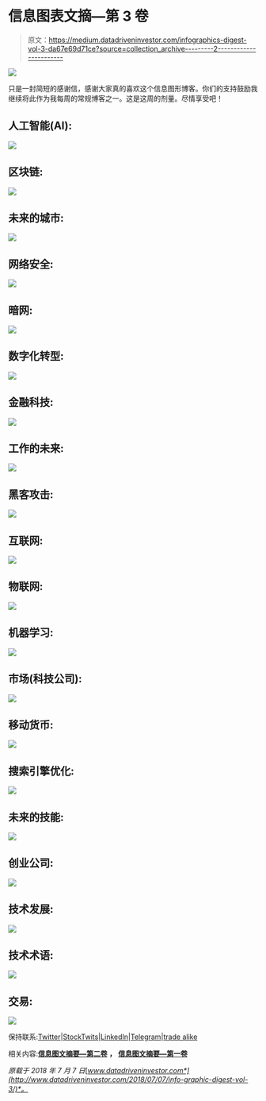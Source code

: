 # 信息图表文摘—第 3 卷

> 原文：<https://medium.datadriveninvestor.com/infographics-digest-vol-3-da67e69d71ce?source=collection_archive---------2----------------------->

![](img/94642b61249948b7ce50be0574031f0c.png)

只是一封简短的感谢信，感谢大家真的喜欢这个信息图形博客。你们的支持鼓励我继续将此作为我每周的常规博客之一。这是这周的剂量。尽情享受吧！

## 人工智能(AI):

![](img/8e0c746dcedc36ed3ced79da6d3fbadd.png)

## 区块链:

![](img/ba03bf014e2d6891d65b569fb3e145fe.png)

## 未来的城市:

![](img/b070db82df76890f503d066dbfc1a830.png)

## 网络安全:

![](img/cb5dc1c707382300d74e825b571f3ff9.png)

## 暗网:

![](img/30baaa4ed938d5d3c1a6663bac57d14f.png)

## 数字化转型:

![](img/8c4d139c3da74bb3c452409c0a82857b.png)

## 金融科技:

![](img/f52d1ec00a8c49ecf4bdecf896cd2e55.png)

## 工作的未来:

![](img/379cb8a36f7eb11f70d6f791277d81c4.png)

## 黑客攻击:

![](img/77eb3d4c969083053d85248681f399ee.png)

## 互联网:

![](img/f084c65e96de4c880bf4184c3763a34b.png)

## 物联网:

![](img/055617a2711ec8b6db2a04f0db8cdc54.png)

## 机器学习:

![](img/cd7ee306bd44f9542661e7c738987322.png)

## 市场(科技公司):

![](img/19785f13b1a2a33acd2f0938f362e721.png)

## 移动货币:

![](img/d805cc75703264e2694116969517a795.png)

## 搜索引擎优化:

![](img/7670ec939c59910eea3338f7b45cf921.png)

## 未来的技能:

![](img/4ea0856e54beba5a9219ef914baa73ee.png)

## 创业公司:

![](img/26871594fb0d60d827dff08ff23bbd79.png)

## 技术发展:

![](img/b272a83f36fa4668eaed9c2e29728b23.png)

## 技术术语:

![](img/ee2c4b9b0de58721c2e4486e7d013656.png)

## 交易:

![](img/08b8398ea6c34877bfbeac44553b4ea8.png)

保持联系:[Twitter](https://twitter.com/fklivestolearn)|[StockTwits](https://stocktwits.com/trade_nut)|[LinkedIn](https://www.linkedin.com/in/faisal-khan-2a3009b/)|[Telegram](https://t.me/joinchat/IWzyHBGWCFwPQTe8Tm5H_Q)|[trade alike](http://www.tradealike.com/)

相关内容:[**信息图文摘要—第二卷**](https://medium.com/datadriveninvestor/infographic-special-everything-you-want-to-know-vol-2-42a1a6d32f09) **，** [**信息图文摘要—第一卷**](https://medium.com/datadriveninvestor/an-info-graphic-special-everything-you-want-to-know-f59fd714b78e)

*原载于 2018 年 7 月 7 日*[*www.datadriveninvestor.com*](http://www.datadriveninvestor.com/2018/07/07/info-graphic-digest-vol-3/)*。*